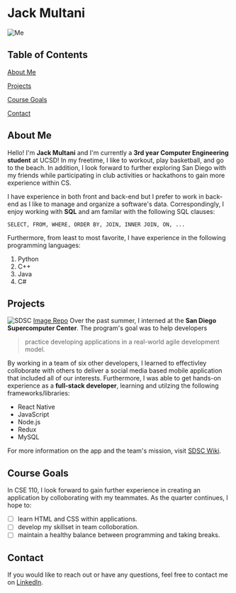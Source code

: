 # Jack Multani
![Me](https://media-exp1.licdn.com/dms/image/C5603AQFMtAffKUDUtQ/profile-displayphoto-shrink_400_400/0/1651258956349?e=1670457600&v=beta&t=oJ5ag18MMhSji_aKu4AMqzOJ0j-D0ggxnGawTQ-Blcw)
## Table of Contents

[About Me](#about-me)

[Projects](#projects)

[Course Goals](#course-goals)

[Contact](#contact)

## About Me

Hello! I'm **Jack Multani** and I'm currently a **3rd year Computer Engineering student** at UCSD! In my freetime, I like to workout, play basketball, and go to the beach. In addition, I look forward to further exploring San Diego with my friends while participating in club activities or hackathons to gain more experience within CS.

I have experience in both front and back-end but I prefer to work in back-end as I like to manage and organize a software's data. Correspondingly, I enjoy working with **SQL** and am familar with the following SQL clauses: 
```
SELECT, FROM, WHERE, ORDER BY, JOIN, INNER JOIN, ON, ...
```
Furthermore, from least to most favorite, I have experience in the following programming languages:
1. Python
2. C++
3. Java
4. C#

## Projects

![SDSC](https://www.sdsc.edu/assets/images/logos/sdsclogo-plusname-horiz-red.jpg)
[Image Repo](https://github.com/JackMultani/Lab-0-1/blob/main/sdsc.jpg)
Over the past summer, I interned at the **San Diego Supercomputer Center**. The program's goal was to help developers
> practice developing applications in a real-world agile development model.
 
By working in a team of six other developers, I learned to effectivley colloborate with others to deliver a social media based mobile application that included all of our interests. Furthermore, I was able to get hands-on experience as a **full-stack developer**, learning and utilzing the following frameworks/libraries:
* React Native
* JavaScript
* Node.js
* Redux
* MySQL

For more information on the app and the team's mission, visit [SDSC Wiki](https://sdsc-ucsd.atlassian.net/wiki/spaces/SRSI2022/pages/2118582401/SU22+Team+Vulcan). 

## Course Goals

In CSE 110, I look forward to gain further experience in creating an application by colloborating with my teammates. As the quarter continues, I hope to:
- [ ] learn HTML and CSS within applications.
- [ ] develop my skillset in team colloboration.
- [ ] maintain a healthy balance between programming and taking breaks.

## Contact

If you would like to reach out or have any questions, feel free to contact me on [LinkedIn](https://www.linkedin.com/in/jackmultani/).
